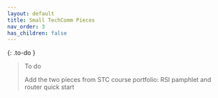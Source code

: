 ```yaml
---
layout: default
title: Small TechComm Pieces
nav_order: 3
has_children: false
---
```


{: .to-do }
> To do
> 
> Add the two pieces from STC course portfolio: RSI pamphlet and router quick start